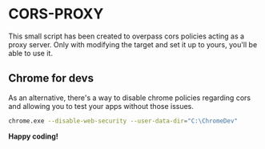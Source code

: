 # CORS-PROXY

This small script has been created to overpass cors policies acting as a proxy server. Only with modifying the target and set it up to yours, you'll be able to use it.

## Chrome for devs

As an alternative, there's a way to disable chrome policies regarding cors and allowing you to test your apps without those issues. 

```sh
chrome.exe --disable-web-security --user-data-dir="C:\ChromeDev"
```



**Happy coding!**
